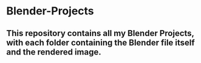 # Blender-Projects

## This repository contains all my Blender Projects, with each folder containing the Blender file itself and the rendered image.
